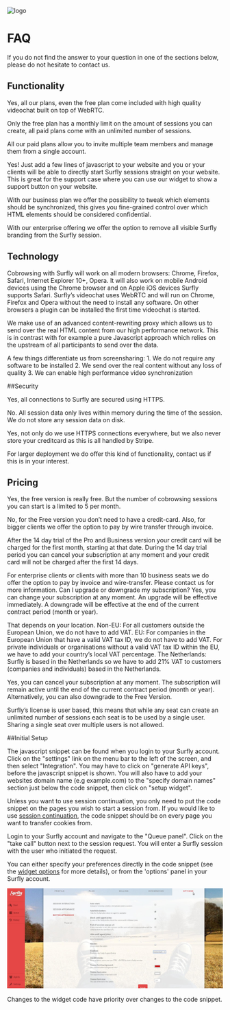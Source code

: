![logo](images/logosmall.png)
<a name="faq"></a>
# FAQ

If you do not find the answer to your question in one of the sections below, please do not hesitate to contact us.


## Functionality

<!--sec data-title="Is videochat included?" data-id="section0" data-collapse=true ces-->

Yes, all our plans, even the free plan come included with high quality videochat built on top of WebRTC.

<!--endsec-->


<!--sec data-title="How many sessions can I create?" data-id="section1" data-collapse=true ces-->

<p>Only the free plan has a monthly limit on the amount of sessions you can create, all paid plans come with an unlimited number of sessions.</p>

<!--endsec-->



<!--sec data-title="Can I invite any team members?" data-id="section2" data-collapse=true ces-->

<p>All our paid plans allow you to invite multiple team members and manage them from a single account.</p>

<!--endsec-->



<!--sec data-title="Can I integrate Surfly on my website?" data-id="section3" data-collapse=true ces-->

<p>Yes! Just add a few lines of javascript to your website and you or your clients will be able to directly start Surfly sessions straight on your website. This is great for the support case where you can use our widget to show a support button on your website.</p>

<!--endsec-->


<!--sec data-title="Can I control which parts of my website are visible?" data-id="section4" data-collapse=true ces-->

<p>With our business plan we offer the possibility to tweak which elements should be synchronized, this gives you fine-grained control over which HTML elements should be considered confidential.</p>

<!--endsec-->



<!--sec data-title="Do you offer a full whitelabel solution?" data-id="section5" data-collapse=true ces-->

<p>With our enterprise offering we offer the option to remove all visible Surfly branding from the Surfly session.</p>

<!--endsec-->


## Technology


<!--sec data-title="Which browsers are supported?" data-id="section6" data-collapse=true ces-->

<p>Cobrowsing with Surfly will work on all modern browsers: Chrome, Firefox, Safari, Internet Explorer 10+, Opera. It will also work on mobile Android devices using the Chrome browser and on Apple iOS devices Surfly supports Safari. Surfly’s videochat uses WebRTC and will run on Chrome, Firefox and Opera without the need to install any software. On other browsers a plugin can be installed the first time videochat is started.</p>

<!--endsec-->


<!--sec data-title="Why is Surfly so fast?" data-id="section7" data-collapse=true ces-->

<p>We make use of an advanced content-rewriting proxy which allows us to send over the real HTML content from our high performance network. This is in contrast with for example a pure Javascript approach which relies on the upstream of all participants to send over the data.</p>

<!--endsec-->


<!--sec data-title="How does Surfly differ from screensharing?" data-id="section8" data-collapse=true ces-->

<p>A few things differentiate us from screensharing:
1. We do not require any software to be installed
2. We send over the real content without any loss of quality
3. We can enable high performance video synchronization</p>

<!--endsec-->

##Security


<!--sec data-title="Does Surfly use secure connections?" data-id="section9" data-collapse=true ces-->

<p>Yes, all connections to Surfly are secured using HTTPS.</p>

<!--endsec-->



<!--sec data-title="Do you store any session data?" data-id="section10" data-collapse=true ces-->

<p>No. All session data only lives within memory during the time of the session. We do not store any session data on disk.</p>

<!--endsec-->



<!--sec data-title="Are you PCI compliant?" data-id="section11" data-collapse=true ces-->

<p>Yes, not only do we use HTTPS connections everywhere, but we also never store your creditcard as this is all handled by Stripe.</p>

<!--endsec-->


<!--sec data-title="Can I host Surfly on-premise?" data-id="section12" data-collapse=true ces-->

<p>For larger deployment we do offer this kind of functionality, contact us if this is in your interest.</p>

<!--endsec-->


## Pricing


<!--sec data-title="Is the FREE version really free?" data-id="section13" data-collapse=true ces-->

<p>Yes, the free version is really free. But the number of cobrowsing sessions you can start is a limited to 5 per month.</p>

<!--endsec-->



<!--sec data-title="Do I need a credit card for the FREE version?" data-id="section14" data-collapse=true ces-->

<p>No, for the Free version you don’t need to have a credit-card. Also, for bigger clients we offer the option to pay by wire transfer through invoice.</p>

<!--endsec-->



<!--sec data-title="What happens after the 14 day trial?" data-id="section15" data-collapse=true ces-->

<p>After the 14 day trial of the Pro and Business version your credit card will be charged for the first month, starting at that date. During the 14 day trial period you can cancel your subscription at any moment and your credit card will not be charged after the first 14 days.</p>

<!--endsec-->



<!--sec data-title="Can I pay by invoice?" data-id="section16" data-collapse=true ces-->

<p>For enterprise clients or clients with more than 10 business seats we do offer the option to pay by invoice and wire-transfer. Please contact us for more information. Can I upgrade or downgrade my subscription? Yes, you can change your subscription at any moment. An upgrade will be effective immediately. A downgrade will be effective at the end of the current contract period (month or year).</p>

<!--endsec-->



<!--sec data-title="Are the prices subject to VAT or sales tax?" data-id="section17" data-collapse=true ces-->

<p>That depends on your location. Non-EU: For all customers outside the European Union, we do not have to add VAT. EU: For companies in the European Union that have a valid VAT tax ID, we do not have to add VAT. For private individuals or organisations without a valid VAT tax ID within the EU, we have to add your country’s local VAT percentage. The Netherlands: Surfly is based in the Netherlands so we have to add 21% VAT to customers (companies and individuals) based in the Netherlands.</p>

<!--endsec-->



<!--sec data-title="Can I cancel my subscription?" data-id="section18" data-collapse=true ces-->

<p>Yes, you can cancel your subscription at any moment. The subscription will remain active until the end of the current contract period (month or year). Alternatively, you can also downgrade to the Free Version.</p>

<!--endsec-->



<!--sec data-title="Can I cancel my subscription?" data-id="section19" data-collapse=true ces-->

<p>Surfly’s license is user based, this means that while any seat can create an unlimited number of sessions each seat is to be used by a single user. Sharing a single seat over multiple users is not allowed.</p>

<!--endsec-->


##Initial Setup

<!--sec data-title="Where can I find the code snippet?" data-id="section20" data-collapse=true ces-->

<p>The javascript snippet can be found when you login to your Surfly account. Click on the "settings" link on the menu bar to the left of the screen, and then select "Integration". You may have to click on "generate API keys", before the javascript snippet is shown. You will also have to add your websites domain name (e.g example.com) to the "specify domain names" section just below the code snippet, then click on "setup widget".</p>

<!--endsec-->



<!--sec data-title="Do I have to put the code snippet on every page?" data-id="section21" data-collapse=true ces-->

Unless you want to use session continuation, you only need to put the code snippet on the pages you wish to start a session from. If you would like to use [session continuation](introduction/integration_options.md/#session_continuation), the code snippet should be on every page you want to transfer cookies from.

<!--endsec-->



<!--sec data-title="How do I take a call?" data-id="section22" data-collapse=true ces-->

Login to your Surfly account and navigate to the "Queue panel". Click on the "take call" button next to the session request. You will enter a Surfly session with the user who initiated the request.

<!--endsec-->


<!--sec data-title="How can I customise Surfly's widget?" data-id="section23" data-collapse=true ces-->

You can either specify your preferences directly in the code snippet (see the [widget options](widget_options/reference.md) for more details), or from the 'options' panel in your Surfly account. 

![options panel](images/options-panel.jpg)

Changes to the widget code have priority over changes to the code snippet. 
<!--endsec-->

















